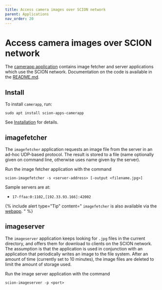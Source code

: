 ```yaml
---
title: Access camera images over SCION network
parent: Applications
nav_order: 20
---
```


# Access camera images over SCION network

The [camerapp application](https://github.com/netsec-ethz/scion-apps/) contains image fetcher and
server applications which use the SCION network. Documentation on the code is available in the
[README.md](https://github.com/netsec-ethz/scion-apps/blob/master/camerapp/README.md).

## Install

To install `camerapp`, run:
```shell
sudo apt install scion-apps-camerapp
```
See [Installation](../install/pkg.html#applications) for details.

## imagefetcher

The `imagefetcher` application requests an image file from the server in an ad-hoc UDP-based protocol. The result is stored to a file (name optionally given on command line, otherwise uses name given by the server).

Run the image fetcher application with the command

```
scion-imagefetcher -s <server-address> [-output <filename.jpg>]
```

Sample servers are at:

* `17-ffaa:0:1102,[192.33.93.166]:42002`

{% include alert type="Tip" content="
`imagefetcher` is also available via the [webapp](../apps/as_visualization/webapp_apps.html).
" %}

## imageserver

The `imageserver` application keeps looking for `.jpg` files in the current directory, and offers them for download to clients on the SCION network. The assumption is that the application is used in conjunction with an application that periodically writes an image to the file system. After an amount of time (currently set to 10 minutes), the image files are deleted to limit the amount of storage used.

Run the image server application with the command

```
scion-imageserver -p <port>
```

